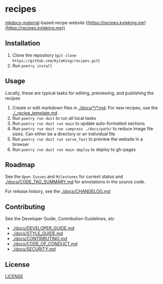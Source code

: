 # recipes

[mkdocs-material](https://squidfunk.github.io/mkdocs-material/)-based recipe website ([https://recipes.kyleking.me](https://recipes.kyleking.me))

## Installation

1. Clone the repository (`git clone https://github.com/KyleKing/recipes.git`)
2. Run `poetry install`

## Usage

Locally, these are typical tasks for editing, previewing, and publishing the recipes

<!-- TODO: Update with changes from calcipy! -->

1. Create or edit markdown files in [./docs/\*/\*.md](https://github.com/KyleKing/recipes/tree/main/docs). For new recipes, use the [./_recipe_template.md](https://github.com/KyleKing/recipes/blob/main/_recipe_template.md)
2. Run `poetry run doit` to run all local tasks
3. Run `poetry run doit run main` to update auto-formatted sections
4. Run `poetry run doit run compress ./docs/path/` to reduce image file sizes. Can either be a directory or an individual file
5. Run `poetry run doit run serve_fast` to preview the website in a browser
6. Run `poetry run doit run main deploy` to deploy to gh-pages

## Roadmap

See the `Open Issues` and `Milestones` for current status and [./docs/CODE_TAG_SUMMARY.md](./docs/CODE_TAG_SUMMARY.md) for annotations in the source code.

For release history, see the [./docs/CHANGELOG.md](./docs/CHANGELOG.md)

## Contributing

See the Developer Guide, Contribution Guidelines, etc

- [./docs/DEVELOPER_GUIDE.md](./docs/DEVELOPER_GUIDE.md)
- [./docs/STYLE_GUIDE.md](./docs/STYLE_GUIDE.md)
- [./docs/CONTRIBUTING.md](./docs/CONTRIBUTING.md)
- [./docs/CODE_OF_CONDUCT.md](./docs/CODE_OF_CONDUCT.md)
- [./docs/SECURITY.md](./docs/SECURITY.md)

## License

[LICENSE](https://github.com/kyleking/recipes/LICENSE)

